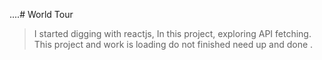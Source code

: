 ....# World Tour

> I started digging with reactjs, In this project, exploring API fetching. 
This project
> and work is loading do not finished need up
and done . 
> 
